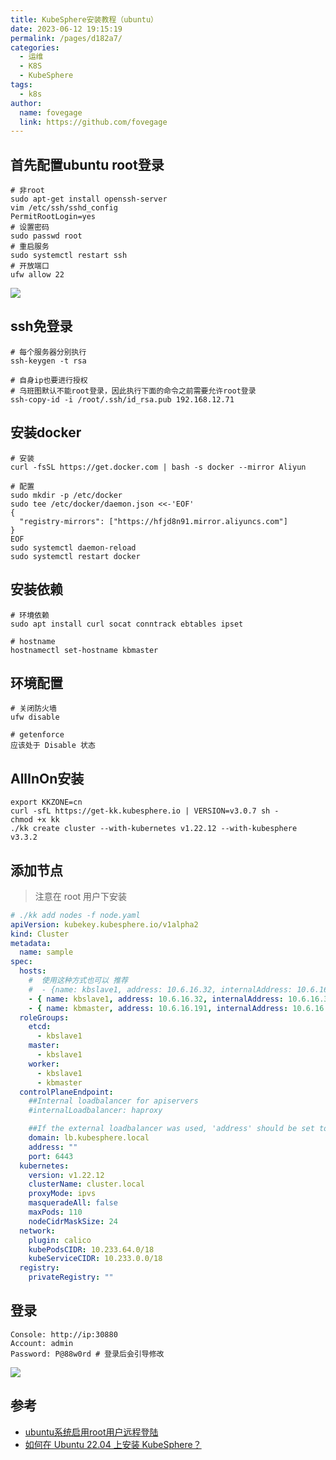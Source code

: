 ```yaml
---
title: KubeSphere安装教程（ubuntu）
date: 2023-06-12 19:15:19
permalink: /pages/d182a7/
categories:
  - 运维
  - K8S
  - KubeSphere
tags:
  - k8s
author:
  name: fovegage
  link: https://github.com/fovegage
---
```


## 首先配置ubuntu root登录

```
# 非root
sudo apt-get install openssh-server
vim /etc/ssh/sshd_config
PermitRootLogin=yes
# 设置密码
sudo passwd root
# 重启服务
sudo systemctl restart ssh
# 开放端口
ufw allow 22
```

![](https://obsidian-foveagge.oss-cn-beijing.aliyuncs.com/blog/sJrPoW.png)

## ssh免登录

```
# 每个服务器分别执行
ssh-keygen -t rsa

# 自身ip也要进行授权
# 乌班图默认不能root登录，因此执行下面的命令之前需要允许root登录
ssh-copy-id -i /root/.ssh/id_rsa.pub 192.168.12.71
```

## 安装docker

```
# 安装
curl -fsSL https://get.docker.com | bash -s docker --mirror Aliyun

# 配置
sudo mkdir -p /etc/docker
sudo tee /etc/docker/daemon.json <<-'EOF'
{
  "registry-mirrors": ["https://hfjd8n91.mirror.aliyuncs.com"]
}
EOF
sudo systemctl daemon-reload
sudo systemctl restart docker
```

## 安装依赖

```
# 环境依赖
sudo apt install curl socat conntrack ebtables ipset 

# hostname
hostnamectl set-hostname kbmaster
```

## 环境配置

```
# 关闭防火墙
ufw disable

# getenforce 
应该处于 Disable 状态
```

## AllInOn安装

```
export KKZONE=cn
curl -sfL https://get-kk.kubesphere.io | VERSION=v3.0.7 sh -
chmod +x kk
./kk create cluster --with-kubernetes v1.22.12 --with-kubesphere v3.3.2
```

## 添加节点

> 注意在 root 用户下安装

```yaml
# ./kk add nodes -f node.yaml
apiVersion: kubekey.kubesphere.io/v1alpha2
kind: Cluster
metadata:
  name: sample
spec:
  hosts:
    #  使用这种方式也可以 推荐  
    #  - {name: kbslave1, address: 10.6.16.32, internalAddress: 10.6.16.32, privateKeyPath: "~/.ssh/id_rsa" }
    - { name: kbslave1, address: 10.6.16.32, internalAddress: 10.6.16.32, user: root, password: xxx }
    - { name: kbmaster, address: 10.6.16.191, internalAddress: 10.6.16.191, user: root, password: xxx }
  roleGroups:
    etcd:
      - kbslave1
    master:
      - kbslave1
    worker:
      - kbslave1
      - kbmaster
  controlPlaneEndpoint:
    ##Internal loadbalancer for apiservers
    #internalLoadbalancer: haproxy

    ##If the external loadbalancer was used, 'address' should be set to loadbalancer's ip.
    domain: lb.kubesphere.local
    address: ""
    port: 6443
  kubernetes:
    version: v1.22.12
    clusterName: cluster.local
    proxyMode: ipvs
    masqueradeAll: false
    maxPods: 110
    nodeCidrMaskSize: 24
  network:
    plugin: calico
    kubePodsCIDR: 10.233.64.0/18
    kubeServiceCIDR: 10.233.0.0/18
  registry:
    privateRegistry: ""
```

## 登录

```
Console: http://ip:30880
Account: admin
Password: P@88w0rd # 登录后会引导修改
```

![](https://obsidian-foveagge.oss-cn-beijing.aliyuncs.com/blog/knJyOV.png)

## 参考

- [ubuntu系统启用root用户远程登陆](https://cloud.tencent.com/developer/article/1496006)
- [如何在 Ubuntu 22.04 上安装 KubeSphere？](https://developer.aliyun.com/article/1180612)